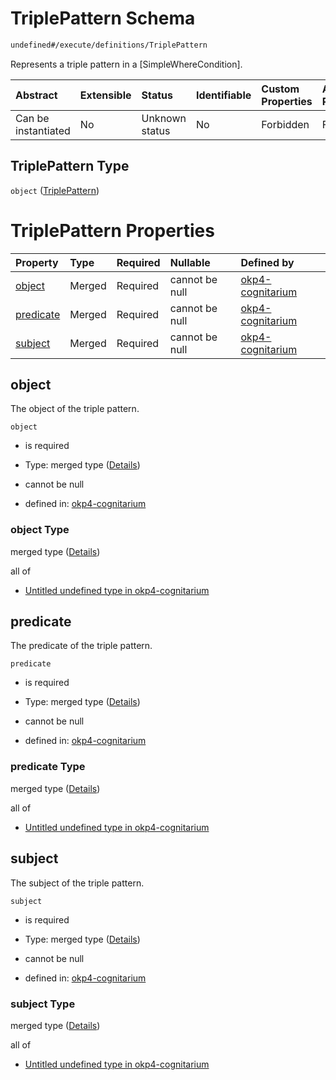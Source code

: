 # TriplePattern Schema

```txt
undefined#/execute/definitions/TriplePattern
```

Represents a triple pattern in a \[SimpleWhereCondition].

| Abstract            | Extensible | Status         | Identifiable | Custom Properties | Additional Properties | Access Restrictions | Defined In                                                                     |
| :------------------ | :--------- | :------------- | :----------- | :---------------- | :-------------------- | :------------------ | :----------------------------------------------------------------------------- |
| Can be instantiated | No         | Unknown status | No           | Forbidden         | Forbidden             | none                | [okp4-cognitarium.json\*](schema/okp4-cognitarium.json "open original schema") |

## TriplePattern Type

`object` ([TriplePattern](okp4-cognitarium-executemsg-definitions-triplepattern.md))

# TriplePattern Properties

| Property                | Type   | Required | Nullable       | Defined by                                                                                                                                                            |
| :---------------------- | :----- | :------- | :------------- | :-------------------------------------------------------------------------------------------------------------------------------------------------------------------- |
| [object](#object)       | Merged | Required | cannot be null | [okp4-cognitarium](okp4-cognitarium-executemsg-definitions-triplepattern-properties-object.md "undefined#/execute/definitions/TriplePattern/properties/object")       |
| [predicate](#predicate) | Merged | Required | cannot be null | [okp4-cognitarium](okp4-cognitarium-executemsg-definitions-triplepattern-properties-predicate.md "undefined#/execute/definitions/TriplePattern/properties/predicate") |
| [subject](#subject)     | Merged | Required | cannot be null | [okp4-cognitarium](okp4-cognitarium-executemsg-definitions-triplepattern-properties-subject.md "undefined#/execute/definitions/TriplePattern/properties/subject")     |

## object

The object of the triple pattern.

`object`

*   is required

*   Type: merged type ([Details](okp4-cognitarium-executemsg-definitions-triplepattern-properties-object.md))

*   cannot be null

*   defined in: [okp4-cognitarium](okp4-cognitarium-executemsg-definitions-triplepattern-properties-object.md "undefined#/execute/definitions/TriplePattern/properties/object")

### object Type

merged type ([Details](okp4-cognitarium-executemsg-definitions-triplepattern-properties-object.md))

all of

*   [Untitled undefined type in okp4-cognitarium](okp4-cognitarium-executemsg-definitions-triplepattern-properties-object-allof-0.md "check type definition")

## predicate

The predicate of the triple pattern.

`predicate`

*   is required

*   Type: merged type ([Details](okp4-cognitarium-executemsg-definitions-triplepattern-properties-predicate.md))

*   cannot be null

*   defined in: [okp4-cognitarium](okp4-cognitarium-executemsg-definitions-triplepattern-properties-predicate.md "undefined#/execute/definitions/TriplePattern/properties/predicate")

### predicate Type

merged type ([Details](okp4-cognitarium-executemsg-definitions-triplepattern-properties-predicate.md))

all of

*   [Untitled undefined type in okp4-cognitarium](okp4-cognitarium-executemsg-definitions-triplepattern-properties-predicate-allof-0.md "check type definition")

## subject

The subject of the triple pattern.

`subject`

*   is required

*   Type: merged type ([Details](okp4-cognitarium-executemsg-definitions-triplepattern-properties-subject.md))

*   cannot be null

*   defined in: [okp4-cognitarium](okp4-cognitarium-executemsg-definitions-triplepattern-properties-subject.md "undefined#/execute/definitions/TriplePattern/properties/subject")

### subject Type

merged type ([Details](okp4-cognitarium-executemsg-definitions-triplepattern-properties-subject.md))

all of

*   [Untitled undefined type in okp4-cognitarium](okp4-cognitarium-executemsg-definitions-triplepattern-properties-subject-allof-0.md "check type definition")
